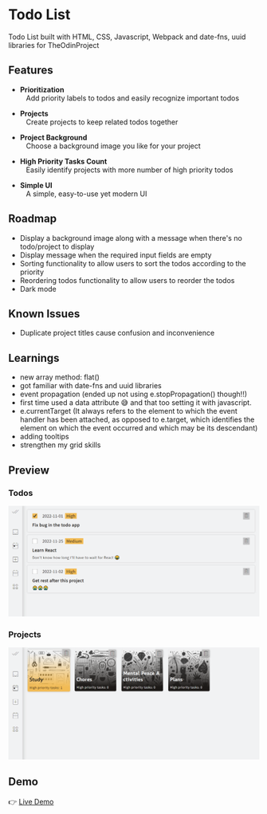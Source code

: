 # Todo List

Todo List built with HTML, CSS, Javascript, Webpack and date-fns, uuid libraries for TheOdinProject

## Features

- **Prioritization**<br>
  &nbsp;&nbsp; Add priority labels to todos and easily recognize important todos

- **Projects**<br>
  &nbsp;&nbsp; Create projects to keep related todos together<br>

- **Project Background**<br>
  &nbsp;&nbsp; Choose a background image you like for your project<br>

- **High Priority Tasks Count**<br>
  &nbsp;&nbsp; Easily identify projects with more number of high priority todos<br>

- **Simple UI**<br>
  &nbsp;&nbsp; A simple, easy-to-use yet modern UI<br>

## Roadmap

- Display a background image along with a message when there's no todo/project to display
- Display message when the required input fields are empty
- Sorting functionality to allow users to sort the todos according to the priority
- Reordering todos functionality to allow users to reorder the todos
- Dark mode

## Known Issues

- Duplicate project titles cause confusion and inconvenience

## Learnings

- new array method: flat()
- got familiar with date-fns and uuid libraries
- event propagation (ended up not using e.stopPropagation() though!!)
- first time used a data attribute 😅 and that too setting it with javascript.
- e.currentTarget (It always refers to the element to which the event handler has been attached, as opposed to e.target, which identifies the element on which the event occurred and which may be its descendant)
- adding tooltips
- strengthen my grid skills

## Preview

### Todos

![image](./src/assets/preview-images/todos-preview.png)

### Projects

![image](./src/assets/preview-images/projects-preview.png)

## Demo

👉 [Live Demo](https://ruchita1010.github.io/todo-list)
